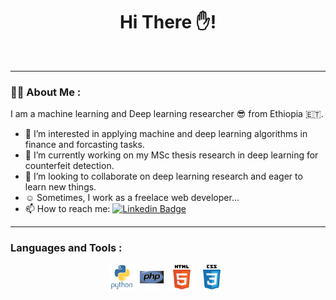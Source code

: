 <div align='center'>
  <h1> Hi There ✋!</h1>
</div><br/>

---

### :man_technologist: About Me :
I am a machine learning and Deep learning researcher 😎 from Ethiopia 🇪🇹.
- 👀 I’m interested in applying machine and deep learning algorithms in finance and forcasting tasks.
- 🌱 I’m currently working on my MSc thesis research in deep learning for counterfeit detection.
- 💞 I’m looking to collaborate on deep learning research and eager to learn new things.
- ☺️  Sometimes, I work as a freelace web developer...
- 📫 How to reach me: [![Linkedin Badge](https://img.shields.io/badge/-kakbar-blue?style=flat&logo=Linkedin&logoColor=white)](https://www.linkedin.com/in/kirubiel-detsa-883a64247)

---

### Languages and Tools :

<div align='center'>
    <img src="https://github.com/devicons/devicon/blob/master/icons/python/python-original-wordmark.svg" title="Python" alt="Python" width="40" height="40"/>&nbsp;
    <img src="https://github.com/devicons/devicon/blob/master/icons/php/php-original.svg" title="Php" alt="Php" width="40" height="40"/>&nbsp;
    <img src="https://github.com/devicons/devicon/blob/master/icons/html5/html5-original-wordmark.svg" title="Html5" alt="Html" width="40" height="40"/>&nbsp;
    <img src="https://github.com/devicons/devicon/blob/master/icons/css3/css3-original-wordmark.svg" title="CSS3" alt="CSS3" width="40" height="40"/>&nbsp;
</div>



